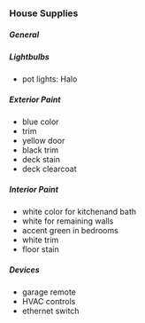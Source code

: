 ### House Supplies

##### General

##### Lightbulbs

* pot lights: Halo

##### Exterior Paint

* blue color
* trim
* yellow door
* black trim
* deck stain
* deck clearcoat

##### Interior Paint

* white color for kitchenand bath
* white for remaining walls
* accent green in bedrooms
* white trim
* floor stain

##### Devices

* garage remote
* HVAC controls
* ethernet switch
